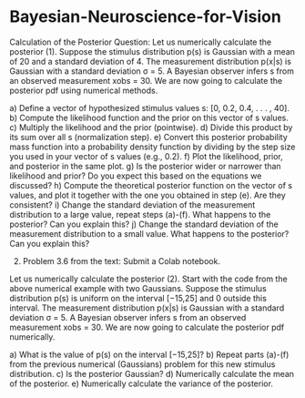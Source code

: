 # Bayesian-Neuroscience-for-Vision
Calculation of the Posterior
Question:
Let us numerically calculate the posterior (1). Suppose the stimulus distribution p(s) is Gaussian with a mean of 20 and a standard deviation of 4. The measurement distribution p(x|s) is Gaussian with a standard deviation σ = 5. A Bayesian observer infers s from an observed measurement xobs = 30. We are now going to calculate the posterior pdf using numerical methods.

a) Define a vector of hypothesized stimulus values s: [0, 0.2, 0.4, . . . , 40].
b) Compute the likelihood function and the prior on this vector of s values.
c) Multiply the likelihood and the prior (pointwise).
d) Divide this product by its sum over all s (normalization step).
e) Convert this posterior probability mass function into a probability density function by dividing by the step size you used in your vector of s values (e.g., 0.2).
f) Plot the likelihood, prior, and posterior in the same plot.
g) Is the posterior wider or narrower than likelihood and prior? Do you expect this based on the equations we discussed?
h) Compute the theoretical posterior function on the vector of s values, and plot it together with the one you obtained in step (e). Are they consistent?
i) Change the standard deviation of the measurement distribution to a large value, repeat steps (a)-(f). What happens to the posterior? Can you explain this?
j) Change the standard deviation of the measurement distribution to a small value. What happens to the posterior? Can you explain this?

2) Problem 3.6 from the text: Submit a Colab notebook.

Let us numerically calculate the posterior (2). Start with the code from the above numerical example with two Gaussians. Suppose the stimulus distribution p(s) is uniform on the interval [−15,25] and 0 outside this interval. The measurement distribution p(x|s) is Gaussian with a standard deviation σ = 5. A Bayesian observer infers s from an observed measurement xobs = 30. We are now going to calculate the posterior pdf numerically.

a) What is the value of p(s) on the interval [−15,25]?
b) Repeat parts (a)-(f) from the previous numerical (Gaussians) problem for this new stimulus distribution.
c) Is the posterior Gaussian?
d) Numerically calculate the mean of the posterior.
e) Numerically calculate the variance of the posterior.
